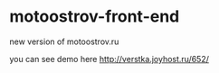 # motoostrov-front-end
new version of motoostrov.ru

you can see demo here http://verstka.joyhost.ru/652/
